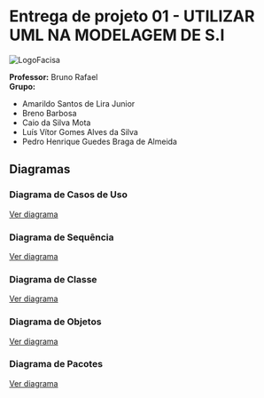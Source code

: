 # Entrega de projeto 01 - UTILIZAR UML NA MODELAGEM DE S.I

![LogoFacisa](https://blog.unifacisa.edu.br/hubfs/unifacisa-2.png)

**Professor:** Bruno Rafael  
**Grupo:**
- Amarildo Santos de Lira Junior
- Breno Barbosa
- Caio da Silva Mota
- Luís Vítor Gomes Alves da Silva
- Pedro Henrique Guedes Braga de Almeida

## Diagramas

### Diagrama de Casos de Uso
[Ver diagrama](https://lucid.app/lucidchart/2c07625e-cf8f-4c6e-9e2b-c29de1ee111f/edit?invitationId=inv_9344b172-db06-46f3-ac31-d44af82c545d&page=0_0#)

### Diagrama de Sequência
[Ver diagrama](https://drive.google.com/file/d/1L22Z6dV4kOEdpwAPm46H1jXg3o47dvgg/view?usp=sharing)

### Diagrama de Classe
[Ver diagrama](https://lucid.app/lucidchart/50bf8a8e-b100-4440-be6b-3d8004b94e8b/edit?invitationId=inv_8d9ab787-6e92-4d14-8531-1cfca605bf80&page=0_0#)

### Diagrama de Objetos
[Ver diagrama](https://lucid.app/lucidchart/0b537577-2d2a-4b82-b588-3866c3b74450/edit?invitationId=inv_3f37ba85-acf5-4ac3-b5df-003cfa2d623c&page=0_0#)

### Diagrama de Pacotes
[Ver diagrama](https://lucid.app/lucidchart/45a2a274-f87f-454e-a9e1-6dd2772406ed/edit?beaconFlowId=C0215BF52E38D40B&invitationId=inv_bbd35b86-2fe2-49a6-a826-63de3b40b9e7&page=0_0#)
